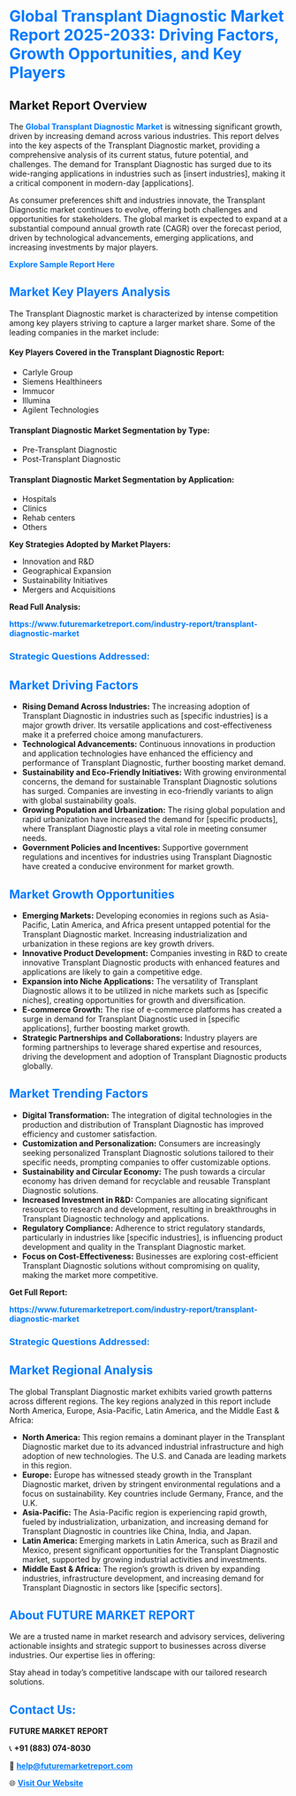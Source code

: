 <h1 style="color: #007BFF;">Global Transplant Diagnostic Market Report 2025-2033: Driving Factors, Growth Opportunities, and Key Players</h1>

<section id="overview">
<h2>Market Report Overview</h2>
<p>The <a href="https://www.futuremarketreport.com/industry-report/transplant-diagnostic-market" style="color: #007BFF; text-decoration: none;"><strong>Global Transplant Diagnostic Market</strong></a> is witnessing significant growth, driven by increasing demand across various industries. This report delves into the key aspects of the Transplant Diagnostic market, providing a comprehensive analysis of its current status, future potential, and challenges. The demand for Transplant Diagnostic has surged due to its wide-ranging applications in industries such as [insert industries], making it a critical component in modern-day [applications].</p>
<p>As consumer preferences shift and industries innovate, the Transplant Diagnostic market continues to evolve, offering both challenges and opportunities for stakeholders. The global market is expected to expand at a substantial compound annual growth rate (CAGR) over the forecast period, driven by technological advancements, emerging applications, and increasing investments by major players.</p>
</section>

<section id="overview">
<p><a href="https://www.futuremarketreport.com/request-sample/reportId=77039" style="color: #007BFF; text-decoration: none;"><strong>Explore Sample Report Here</strong></a></p>
</section>

<section id="key-players">
<h2 style="color: #007BFF;">Market Key Players Analysis</h2>
<p>The Transplant Diagnostic market is characterized by intense competition among key players striving to capture a larger market share. Some of the leading companies in the market include:</p>
<h4>Key Players Covered in the Transplant Diagnostic Report:</h4>
<ul><li>Carlyle Group</li><li>Siemens Healthineers</li><li>Immucor</li><li>Illumina</li><li>Agilent Technologies</li></ul>
<h4>Transplant Diagnostic Market Segmentation by Type:</h4>
<ul><li>Pre-Transplant Diagnostic</li><li>Post-Transplant Diagnostic</li></ul>

<h4>Transplant Diagnostic Market Segmentation by Application:</h4>
<ul><li>Hospitals</li><li>Clinics</li><li>Rehab centers</li><li>Others</li></ul>
<p><strong>Key Strategies Adopted by Market Players:</strong></p>
<ul>
<li>Innovation and R&D</li>
<li>Geographical Expansion</li>
<li>Sustainability Initiatives</li>
<li>Mergers and Acquisitions</li>
</ul>
</section>

<section>
<p><strong>Read Full Analysis: </strong></p><a href="https://www.futuremarketreport.com/industry-report/transplant-diagnostic-market" style="color: #007BFF; text-decoration: none;"><strong>https://www.futuremarketreport.com/industry-report/transplant-diagnostic-market</strong></a>
<h3 style="color: #007BFF;">Strategic Questions Addressed:</h3>
</section>

<section id="driving-factors">
<h2 style="color: #007BFF;">Market Driving Factors</h2>
<ul>
<li><strong>Rising Demand Across Industries:</strong> The increasing adoption of Transplant Diagnostic in industries such as [specific industries] is a major growth driver. Its versatile applications and cost-effectiveness make it a preferred choice among manufacturers.</li>
<li><strong>Technological Advancements:</strong> Continuous innovations in production and application technologies have enhanced the efficiency and performance of Transplant Diagnostic, further boosting market demand.</li>
<li><strong>Sustainability and Eco-Friendly Initiatives:</strong> With growing environmental concerns, the demand for sustainable Transplant Diagnostic solutions has surged. Companies are investing in eco-friendly variants to align with global sustainability goals.</li>
<li><strong>Growing Population and Urbanization:</strong> The rising global population and rapid urbanization have increased the demand for [specific products], where Transplant Diagnostic plays a vital role in meeting consumer needs.</li>
<li><strong>Government Policies and Incentives:</strong> Supportive government regulations and incentives for industries using Transplant Diagnostic have created a conducive environment for market growth.</li>
</ul>
</section>

<section id="growth-opportunities">
<h2 style="color: #007BFF;">Market Growth Opportunities</h2>
<ul>
<li><strong>Emerging Markets:</strong> Developing economies in regions such as Asia-Pacific, Latin America, and Africa present untapped potential for the Transplant Diagnostic market. Increasing industrialization and urbanization in these regions are key growth drivers.</li>
<li><strong>Innovative Product Development:</strong> Companies investing in R&D to create innovative Transplant Diagnostic products with enhanced features and applications are likely to gain a competitive edge.</li>
<li><strong>Expansion into Niche Applications:</strong> The versatility of Transplant Diagnostic allows it to be utilized in niche markets such as [specific niches], creating opportunities for growth and diversification.</li>
<li><strong>E-commerce Growth:</strong> The rise of e-commerce platforms has created a surge in demand for Transplant Diagnostic used in [specific applications], further boosting market growth.</li>
<li><strong>Strategic Partnerships and Collaborations:</strong> Industry players are forming partnerships to leverage shared expertise and resources, driving the development and adoption of Transplant Diagnostic products globally.</li>
</ul>
</section>

<section id="trending-factors">
<h2 style="color: #007BFF;">Market Trending Factors</h2>
<ul>
<li><strong>Digital Transformation:</strong> The integration of digital technologies in the production and distribution of Transplant Diagnostic has improved efficiency and customer satisfaction.</li>
<li><strong>Customization and Personalization:</strong> Consumers are increasingly seeking personalized Transplant Diagnostic solutions tailored to their specific needs, prompting companies to offer customizable options.</li>
<li><strong>Sustainability and Circular Economy:</strong> The push towards a circular economy has driven demand for recyclable and reusable Transplant Diagnostic solutions.</li>
<li><strong>Increased Investment in R&D:</strong> Companies are allocating significant resources to research and development, resulting in breakthroughs in Transplant Diagnostic technology and applications.</li>
<li><strong>Regulatory Compliance:</strong> Adherence to strict regulatory standards, particularly in industries like [specific industries], is influencing product development and quality in the Transplant Diagnostic market.</li>
<li><strong>Focus on Cost-Effectiveness:</strong> Businesses are exploring cost-efficient Transplant Diagnostic solutions without compromising on quality, making the market more competitive.</li>
</ul>
</section>

<section>
<p><strong>Get Full Report: </strong></p><a href="https://www.futuremarketreport.com/industry-report/transplant-diagnostic-market" style="color: #007BFF; text-decoration: none;"><strong>https://www.futuremarketreport.com/industry-report/transplant-diagnostic-market</strong></a>
<h3 style="color: #007BFF;">Strategic Questions Addressed:</h3>
</section>


<section id="regional-analysis">
<h2 style="color: #007BFF;">Market Regional Analysis</h2>
<p>The global Transplant Diagnostic market exhibits varied growth patterns across different regions. The key regions analyzed in this report include North America, Europe, Asia-Pacific, Latin America, and the Middle East & Africa:</p>
<ul>
<li><strong>North America:</strong> This region remains a dominant player in the Transplant Diagnostic market due to its advanced industrial infrastructure and high adoption of new technologies. The U.S. and Canada are leading markets in this region.</li>
<li><strong>Europe:</strong> Europe has witnessed steady growth in the Transplant Diagnostic market, driven by stringent environmental regulations and a focus on sustainability. Key countries include Germany, France, and the U.K.</li>
<li><strong>Asia-Pacific:</strong> The Asia-Pacific region is experiencing rapid growth, fueled by industrialization, urbanization, and increasing demand for Transplant Diagnostic in countries like China, India, and Japan.</li>
<li><strong>Latin America:</strong> Emerging markets in Latin America, such as Brazil and Mexico, present significant opportunities for the Transplant Diagnostic market, supported by growing industrial activities and investments.</li>
<li><strong>Middle East & Africa:</strong> The region’s growth is driven by expanding industries, infrastructure development, and increasing demand for Transplant Diagnostic in sectors like [specific sectors].</li>
</ul>
</section>

<footer>
<h2 style="color: #007BFF;">About FUTURE MARKET REPORT</h2>
<p>We are a trusted name in market research and advisory services, delivering actionable insights and strategic support to businesses across diverse industries. Our expertise lies in offering:</p>

<p>Stay ahead in today’s competitive landscape with our tailored research solutions.</p>

<h2 style="color: #007BFF;">Contact Us:</h2>
<p><strong>FUTURE MARKET REPORT</strong></p>
<p>📞 <strong>+91 (883) 074-8030</strong></p>
<p>📧 <strong><a href="mailto:help@futuremarketreport.com" style="color: #007BFF;">help@futuremarketreport.com</a></strong></p>
<p>🌐 <strong><a href="https://www.futuremarketreport.com/" style="color: #007BFF;">Visit Our Website</a></strong></p>
</footer>